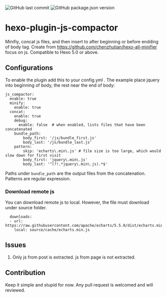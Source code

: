 ![GitHub last commit](https://img.shields.io/github/last-commit/neoalienson/hexo-plugin-js-compactor )
![GitHub package.json version](https://img.shields.io/github/package-json/v/neoalienson/hexo-plugin-js-compactor)
  
# hexo-plugin-js-compactor

Minifiy, concat js files,  and then insert to after beginning or before endding of body tag.
Create from https://github.com/chenzhutian/hexo-all-minifier focus on js. Compatible to Hexo 5.0 or above.

## Configurations

To enable the plugin add this to your config.yml . The example place jquery into beginning of body, the rest near the end of body:

```
js_compactor:
  enable: true
  minify:
    enable: true
  concat:
    enable: true
    debug:
      enable: false  # when enabled, lists files that have been concatenated
    bundle_path:
        body_first: '/js/bundle_first.js'
        body_last: '/js/bundle_last.js'
    pattern:
        skip: 'echarts\.min\.js' # file size is too large, which would slow down for first visit
        body_first: 'jquery\.min\.js'
        body_last: '^(?!.*jquery\.min\.js).*$'    
```

Paths under `bundle_path` are the output files from the concatenation. Patterns are regular expression.

### Download remote js

You can download remote js to local. However, the file must download under source folder.

```
  downloads:
  - url: https://raw.githubusercontent.com/apache/echarts/5.5.0/dist/echarts.min.js
    local: source/cache/echarts.min.js

```

## Issues

1. Only js from post is extracted. js from page is not extracted.

## Contribution

Keep it simple and stupid for now. Any pull request is welcomed and will reviewed.